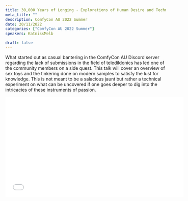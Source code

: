 ```yaml
---
title: 30,000 Years of Longing - Explorations of Human Desire and Technological Yearning
meta_title: ""
description: ComfyCon AU 2022 Summer
date: 20/11/2022
categories: ["ComfyCon AU 2022 Summer"]
speakers: KatnissMelb

draft: false
---
```

What started out as casual bantering in the ComfyCon AU Discord server regarding the lack of submissions in the field of teledildonics has led one of the community members on a side quest. This talk will cover an overview of sex toys and the tinkering done on modern samples to satisfy the lust for knowledge. This is not meant to be a salacious jaunt but rather a technical experiment on what can be uncovered if one goes deeper to dig into the intricacies of these instruments of passion. 

<iframe width="560" height="315" src="None" title="YouTube video player" frameborder="0" allow="accelerometer; autoplay; clipboard-write; encrypted-media; gyroscope; picture-in-picture; web-share" allowfullscreen></iframe>